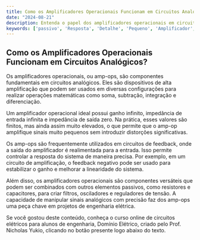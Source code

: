 ```yaml
---
title: Como os Amplificadores Operacionais Funcionam em Circuitos Analógicos?
date: "2024-08-21"
description: Entenda o papel dos amplificadores operacionais em circuitos analógicos e como eles influenciam a resposta do sistema.
keywords: ['passivo', 'Resposta', 'Detalhe', 'Pequeno', 'Amplificador', 'amp-op', 'Operação']
---
```


## Como os Amplificadores Operacionais Funcionam em Circuitos Analógicos?

Os amplificadores operacionais, ou amp-ops, são componentes fundamentais em circuitos analógicos. Eles são dispositivos de alta amplificação que podem ser usados em diversas configurações para realizar operações matemáticas como soma, subtração, integração e diferenciação. 

Um amplificador operacional ideal possui ganho infinito, impedância de entrada infinita e impedância de saída zero. Na prática, esses valores são finitos, mas ainda assim muito elevados, o que permite que o amp-op amplifique sinais muito pequenos sem introduzir distorções significativas.

Os amp-ops são frequentemente utilizados em circuitos de feedback, onde a saída do amplificador é realimentada para a entrada. Isso permite controlar a resposta do sistema de maneira precisa. Por exemplo, em um circuito de amplificação, o feedback negativo pode ser usado para estabilizar o ganho e melhorar a linearidade do sistema.

Além disso, os amplificadores operacionais são componentes versáteis que podem ser combinados com outros elementos passivos, como resistores e capacitores, para criar filtros, osciladores e reguladores de tensão. A capacidade de manipular sinais analógicos com precisão faz dos amp-ops uma peça chave em projetos de engenharia elétrica.

Se você gostou deste conteúdo, conheça o curso online de circuitos elétricos para alunos de engenharia, Domínio Elétrico, criado pelo Prof. Nicholas Yukio, clicando no botão presente logo abaixo do texto.